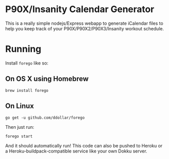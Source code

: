 # P90X/Insanity Calendar Generator

This is a really simple nodejs/Express webapp to generate iCalendar files to help you keep track of your P90X/P90X2/P90X3/Insanity workout schedule.

# Running
Install `forego` like so:

## On OS X using Homebrew

    brew install forego

## On Linux

	go get -u github.com/ddollar/forego

Then just run:

    forego start

And it should automatically run! This code can also be pushed to Heroku or a Heroku-buildpack-compatible service like your own Dokku server.

